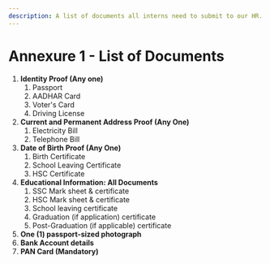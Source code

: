 ```yaml
---
description: A list of documents all interns need to submit to our HR.
---
```


# Annexure 1 - List of Documents

1. **Identity Proof (Any one)**
   1. Passport
   2. AADHAR Card
   3. Voter's Card
   4. Driving License
2. **Current and Permanent Address Proof (Any One)**
   1. Electricity Bill
   2. Telephone Bill
3. **Date of Birth Proof (Any One)**
   1. Birth Certificate
   2. School Leaving Certificate
   3. HSC Certificate
4. **Educational Information: All Documents**
   1. SSC Mark sheet & certificate
   2. HSC Mark sheet & certificate
   3. School leaving certificate
   4. Graduation (if application) certificate
   5. Post-Graduation (if applicable) certificate
5. **One (1) passport-sized photograph**
6. **Bank Account details**
7. **PAN Card (Mandatory)**
